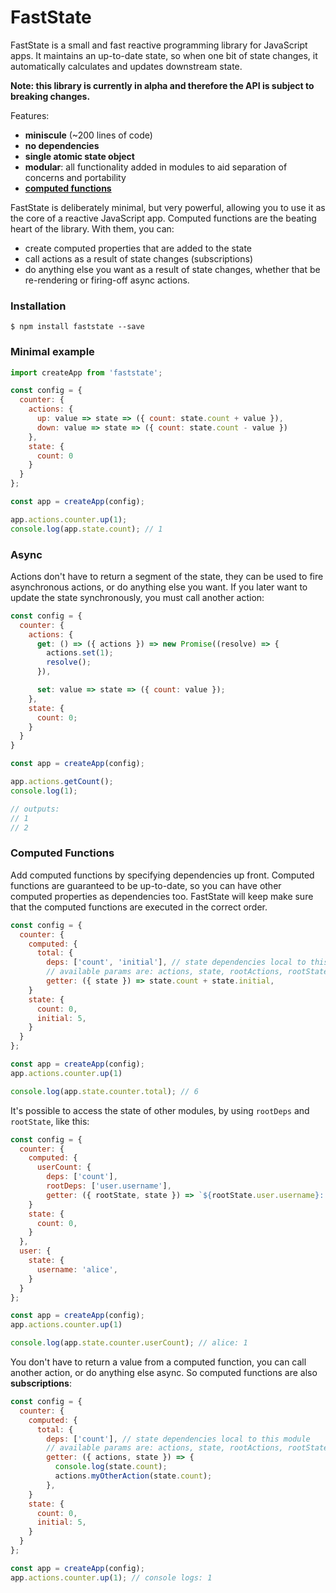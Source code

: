 # FastState

FastState is a small and fast reactive programming library for JavaScript apps. It maintains an up-to-date state, so when one bit of state changes, it automatically calculates and updates downstream state.

**Note: this library is currently in alpha and therefore the API is subject to breaking changes.**

Features:
- **miniscule** (~200 lines of code)
- **no dependencies**
- **single atomic state object**
- **modular**: all functionality added in modules to aid separation of concerns and portability
- [**computed functions**](https://github.com/andyjessop/faststate#computed-functions)

FastState is deliberately minimal, but very powerful, allowing you to use it as the core of a reactive JavaScript app. Computed functions are the beating heart of the library. With them, you can:
- create computed properties that are added to the state
- call actions as a result of state changes (subscriptions)
- do anything else you want as a result of state changes, whether that be re-rendering or firing-off async actions.

### Installation
```
$ npm install faststate --save
```

### Minimal example
```js
import createApp from 'faststate';

const config = {
  counter: {
    actions: {
      up: value => state => ({ count: state.count + value }),
      down: value => state => ({ count: state.count - value })
    },
    state: {
      count: 0
    }
  }
};

const app = createApp(config);

app.actions.counter.up(1);
console.log(app.state.count); // 1

```

### Async
Actions don't have to return a segment of the state, they can be used to fire asynchronous actions, or do anything else you want. If you later want to update the state synchronously, you must call another action:

```js
const config = {
  counter: {
    actions: {
      get: () => ({ actions }) => new Promise((resolve) => {
        actions.set(1);
        resolve();
      }),

      set: value => state => ({ count: value });
    },
    state: {
      count: 0;
    }
  }
}

const app = createApp(config);

app.actions.getCount();
console.log(1);

// outputs:
// 1
// 2
```

### Computed Functions
Add computed functions by specifying dependencies up front. Computed functions are guaranteed to be up-to-date, so you can have other computed properties as dependencies too. FastState will keep make sure that the computed functions are executed in the correct order.

```js
const config = {
  counter: {
    computed: {
      total: {
        deps: ['count', 'initial'], // state dependencies local to this module
        // available params are: actions, state, rootActions, rootState
        getter: ({ state }) => state.count + state.initial,
    }
    state: {
      count: 0,
      initial: 5,
    }
  }
};

const app = createApp(config);
app.actions.counter.up(1)

console.log(app.state.counter.total); // 6
```

It's possible to access the state of other modules, by using `rootDeps` and `rootState`, like this:
```js
const config = {
  counter: {
    computed: {
      userCount: {
        deps: ['count'],
        rootDeps: ['user.username'],
        getter: ({ rootState, state }) => `${rootState.user.username}: ${state.count}`,
    }
    state: {
      count: 0,
    }
  },
  user: {
    state: {
      username: 'alice',
    }
  }
};

const app = createApp(config);
app.actions.counter.up(1)

console.log(app.state.counter.userCount); // alice: 1
```

You don't have to return a value from a computed function, you can call another action, or do anything else async. So computed functions are also **subscriptions**:

```js
const config = {
  counter: {
    computed: {
      total: {
        deps: ['count'], // state dependencies local to this module
        // available params are: actions, state, rootActions, rootState
        getter: ({ actions, state }) => {
          console.log(state.count);
          actions.myOtherAction(state.count);
        },
    }
    state: {
      count: 0,
      initial: 5,
    }
  }
};

const app = createApp(config);
app.actions.counter.up(1); // console logs: 1
```
